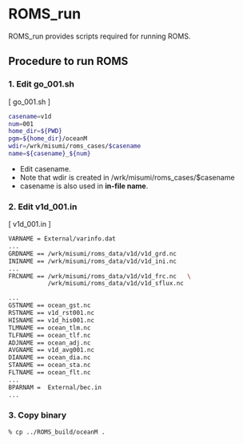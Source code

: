 # ROMS_run

ROMS_run provides scripts required for running ROMS.

## Procedure to run ROMS
### 1. Edit go_001.sh

[ go_001.sh ]
``` sh
casename=v1d
num=001
home_dir=${PWD}
pgm=${home_dir}/oceanM
wdir=/wrk/misumi/roms_cases/$casename
name=${casename}_${num}
```
- Edit casename.
- Note that wdir is created in /wrk/misumi/roms_cases/$casename
- casename is also used in **in-file name**. 

### 2. Edit v1d_001.in

[ v1d_001.in ]
``` sh
VARNAME = External/varinfo.dat
...
GRDNAME == /wrk/misumi/roms_data/v1d/v1d_grd.nc
ININAME == /wrk/misumi/roms_data/v1d/v1d_ini.nc
...
FRCNAME == /wrk/misumi/roms_data/v1d/v1d_frc.nc   \
           /wrk/misumi/roms_data/v1d/v1d_sflux.nc

...
GSTNAME == ocean_gst.nc
RSTNAME == v1d_rst001.nc
HISNAME == v1d_his001.nc
TLMNAME == ocean_tlm.nc
TLFNAME == ocean_tlf.nc
ADJNAME == ocean_adj.nc
AVGNAME == v1d_avg001.nc
DIANAME == ocean_dia.nc
STANAME == ocean_sta.nc
FLTNAME == ocean_flt.nc
...
BPARNAM =  External/bec.in
...
```

### 3. Copy binary

``` sh
% cp ../ROMS_build/oceanM .
```
